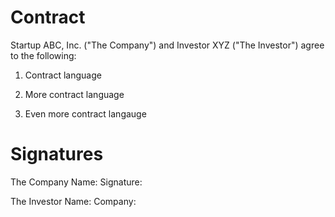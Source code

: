 Contract
===============

Startup ABC, Inc. ("The Company") and Investor XYZ ("The Investor") agree to the following:

1)  Contract language

2)  More contract language

3)  Even more contract langauge

Signatures
==============
The Company
Name:
Signature:

The Investor
Name:
Company:
